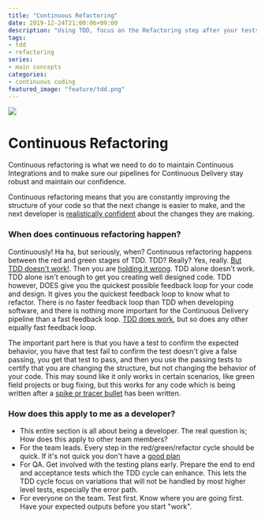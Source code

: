 ```yaml
---
title: "Continuous Refactoring"
date: 2019-12-24T21:00:06+09:00
description: "Using TDD, focus on the Refactoring step after your tests are passing for safe design and architecture changes."
tags:
- tdd
- refactoring
series:
- main concepts
categories:
- continuous coding
featured_image: "feature/tdd.png"
---
```


![](/images/feature/tdd.png)

# Continuous Refactoring

Continuous refactoring is what we need to do to maintain Continuous Integrations and to make sure our pipelines for Continuous Delivery stay robust and maintain our confidence.

Continuous refactoring means that you are constantly improving the structure of your code so that the next change is easier to make, and the next developer is [realistically confident](https://www.sw-engineering-candies.com/blog-1/how-good-i-really-am-as-developer--the-dunning-kruger-effect-in-software-engineering) about the changes they are making.

### When does continuous refactoring happen?

Continuously! Ha ha, but seriously, when? Continuous refactoring happens between the red and green stages of TDD. TDD? Really? Yes, really.  [But TDD doesn't work!](https://duckduckgo.com/?q=TDD+doesn%27t+work&atb=v200-5&ia=web). Then you are [holding it wrong](https://knowyourmeme.com/memes/events/iphone-4-death-grip). TDD alone doesn't work. TDD alone isn't enough to get you creating well designed code. TDD however, DOES give you the quickest possible feedback loop for your code and design. It gives you the quickest feedback loop to know what to refactor. There is no faster feedback loop than TDD when developing software, and there is nothing more important for the Continuous Delivery pipeline than a fast feedback loop.  [TDD does work](https://duckduckgo.com/?q=why+tdd+works&atb=v200-5&ia=web), but so does any other equally fast feedback loop.

The important part here is that you have a test to confirm the expected behavior, you have that test fail to confirm the test doesn't give a false passing, you get that test to pass, and then you use the passing tests to certify that you are changing the structure, but not changing the behavior of your code.  This may sound like it only works in certain scenarios, like green field projects or bug fixing, but this works for any code which is being written after a [spike or tracer bullet](/posts/3_continuous-certification#spikes) has been written.



### How does this apply to me as a developer?

- This entire section is all about being a developer. The real question is; How does this apply to other team members?
- For the team leads. Every step in the red/green/refactor cycle should be quick. If it's not quick you don't have a [good plan](/posts/2_continuous-planning)
- For QA.  Get involved with the testing plans early. Prepare the end to end and acceptance tests which the TDD cycle can enhance.  This lets the TDD cycle focus on variations that will not be handled by most higher level tests, especially the error path.
- For everyone on the team. Test first. Know where you are going first. Have your expected outputs before you start "work".
